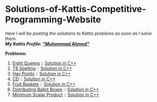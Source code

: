 # Solutions-of-Kattis-Competitive-Programming-Website
<i>Here I will be posting the solutions to Kattis problems as soon as I solve them.</i> <br>
<i><b>My Kattis Profile: <a href="https://open.kattis.com/users/muhammad-ahmed">"Muhammad Ahmed"</a></b></i>

<b>Problems:</b> 

<ol>
  <li> <a href="https://open.kattis.com/problems/8queens">Eight Queens</a> :: <a href="https://github.com/Muhammad4hmed/Solutions-of-Kattis-Competitive-Programming-Website/blob/master/Solutions/Eight%20Queens.cpp">Solution in C++</a> </li>
  <li> <a href="https://open.kattis.com/problems/t9spelling">T9 Spelling</a> :: <a href="https://github.com/Muhammad4hmed/Solutions-of-Kattis-Competitive-Programming-Website/blob/master/Solutions/T9%20Spelling.cpp">Solution in C++</a> </li>
  <li> <a href="https://open.kattis.com/problems/haypoints">Hay Points</a> :: <a href="https://github.com/Muhammad4hmed/Solutions-of-Kattis-Competitive-Programming-Website/blob/master/Solutions/Hay%20Points.cpp">Solution in C++</a> </li>
  <li> <a href="https://open.kattis.com/problems/cd">CD</a> :: <a href="https://github.com/Muhammad4hmed/Solutions-of-Kattis-Competitive-Programming-Website/blob/master/Solutions/CD.cpp">Solution in C++</a> </li>
  <li> <a href="https://open.kattis.com/problems/fruitbaskets">Fruit Baskets</a> :: <a href="https://github.com/Muhammad4hmed/Solutions-of-Kattis-Competitive-Programming-Website/blob/master/Solutions/Fruit%20Baskets.cpp">Solution in C++</a> </li>
  <li> <a href="https://open.kattis.com/problems/ballotboxes">Distributing Ballot Boxes</a> :: <a href="https://github.com/Muhammad4hmed/Solutions-of-Kattis-Competitive-Programming-Website/blob/master/Solutions/Distributing%20Ballot%20Boxes.cpp">Solution in C++</a> </li>
  <li> <a href="https://open.kattis.com/problems/minimumscalar">Minimum Scalar Product</a> :: <a href="https://github.com/Muhammad4hmed/Solutions-of-Kattis-Competitive-Programming-Website/blob/master/Solutions/Minimum%20Scalar%20Product.cpp">Solution in C++</a> </li>
</ol>
